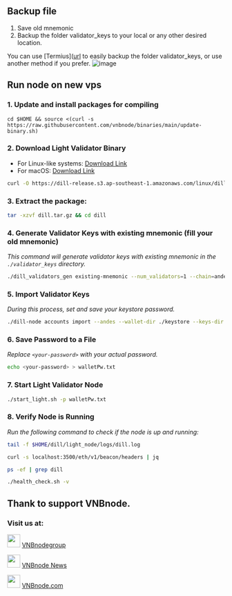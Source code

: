 ## Backup file
1. Save old mnemonic 
2. Backup the folder validator_keys to your local or any other desired location.

You can use [Termius]([url](https://termius.com/download/windows) to easily backup the folder validator_keys, or use another method if you prefer.
![image](https://github.com/user-attachments/assets/2c4262cf-fdd2-4779-b0ac-f3c08e693c5a)

## Run node on new vps

### 1. Update and install packages for compiling
```
cd $HOME && source <(curl -s https://raw.githubusercontent.com/vnbnode/binaries/main/update-binary.sh)
```
### 2. Download Light Validator Binary
- For Linux-like systems: [Download Link](https://dill-release.s3.ap-southeast-1.amazonaws.com/linux/dill.tar.gz)
- For macOS: [Download Link](https://dill-release.s3.ap-southeast-1.amazonaws.com/macos/dill.tar.gz)
```bash
curl -O https://dill-release.s3.ap-southeast-1.amazonaws.com/linux/dill.tar.gz
```
### 3. Extract the package:
```bash
tar -xzvf dill.tar.gz && cd dill
```
### 4. Generate Validator Keys with existing mnemonic (fill your old mnemonic)
_This command will generate validator keys with existing mnemonic in the `./validator_keys` directory._
```bash
./dill_validators_gen existing-mnemonic --num_validators=1 --chain=andes --folder=./
```
### 5. Import Validator Keys
_During this process, set and save your keystore password._
```bash
./dill-node accounts import --andes --wallet-dir ./keystore --keys-dir validator_keys/ --accept-terms-of-use
```
### 6. Save Password to a File
_Replace `<your-password>` with your actual password._
```bash
echo <your-password> > walletPw.txt
```
### 7. Start Light Validator Node
```bash
./start_light.sh -p walletPw.txt
```
### 8. Verify Node is Running
_Run the following command to check if the node is up and running:_
```bash
tail -f $HOME/dill/light_node/logs/dill.log
```
```bash
curl -s localhost:3500/eth/v1/beacon/headers | jq
```
```bash
ps -ef | grep dill
```
```bash
./health_check.sh -v
```
## Thank to support VNBnode.
### Visit us at:

<img src="https://user-images.githubusercontent.com/50621007/183283867-56b4d69f-bc6e-4939-b00a-72aa019d1aea.png" width="30"/> <a href="https://t.me/VNBnodegroup" target="_blank">VNBnodegroup</a>

<img src="https://user-images.githubusercontent.com/50621007/183283867-56b4d69f-bc6e-4939-b00a-72aa019d1aea.png" width="30"/> <a href="https://t.me/Vnbnode" target="_blank">VNBnode News</a>

<img src="https://github.com/vnbnode/binaries/blob/main/Logo/VNBnode.jpg" width="30"/> <a href="https://VNBnode.com" target="_blank">VNBnode.com</a>
